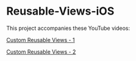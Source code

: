 # Reusable-Views-iOS

This project accompanies these YouTube videos:

[Custom Reusable Views - 1](https://youtu.be/oFpIBhPhR_k)

[Custom Reusable Views - 2](https://youtu.be/LKxirladjDQ)



